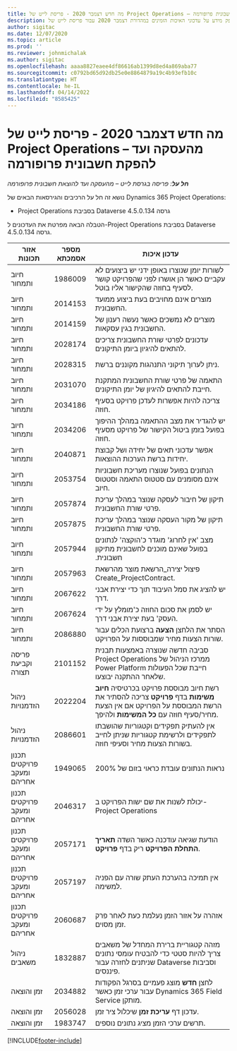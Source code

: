 ```yaml
---
title: מה חדש דצמבר 2020 - פריסת לייט של Project Operations – מהעסקה ועד להפקת חשבונית פרופורמה
description: נושא זה מספק מידע על עדכוני האיכות הזמינים במהדורת דצמבר 2020 עבור פריסת לייט של Project Operations - מהעסקה ועד להפקת חשבונית פרופרמה.
author: sigitac
ms.date: 12/07/2020
ms.topic: article
ms.prod: ''
ms.reviewer: johnmichalak
ms.author: sigitac
ms.openlocfilehash: aaaa8827eaee4df86616ab1399d8ed4a869aba77
ms.sourcegitcommit: c0792bd65d92db25e0e8864879a19c4b93efb10c
ms.translationtype: HT
ms.contentlocale: he-IL
ms.lasthandoff: 04/14/2022
ms.locfileid: "8585425"
---
```

# <a name="whats-new-december-2020---project-operations-lite-deployment---deal-to-proforma-invoicing"></a>מה חדש דצמבר 2020 - פריסת לייט של Project Operations – מהעסקה ועד להפקת חשבונית פרופורמה

_**חל על**: פריסה בגרסת לייט – מהעסקה ועד להוצאת חשבונית פרופורמה_

נושא זה חל על הרכיבים והגירסאות הבאים של Dynamics 365 Project Operations:

  - Project Operations בסביבת Dataverse גרסה 4.5.0.134 

הטבלה הבאה מפרטת את העדכונים ל-Project Operations בסביבת Dataverse גרסה 4.5.0.134.

| **אזור תכונות** | **מספר אסמכתא** | **עדכון איכות** |
| --- | --- | --- |
| חיוב ותמחור | 1986009 | לשורות יומן שנוצרו באופן ידני יש ביצועים לא עקביים כאשר הן אושרו לפני שהפרויקט קושר לסעיף בחוזה שהקישור אליו בוטל. |
| חיוב ותמחור | 2014153 | מוצרים אינם מחויבים בעת ביצוע ממועד החשבונית. |
| חיוב ותמחור | 2014159 | מוצרים לא נמשכים כאשר נעשה רענון של החשבונית בגין עסקאות. |
| חיוב ותמחור | 2028174 | עדכונים לפרטי שורת החשבונית צריכים להתאים להיגיון ביומן התיקונים. |
| חיוב ותמחור | 2028315 | ניתן לערוך תיקוני התנהגות מקוננים ברשת. |
| חיוב ותמחור | 2031070 | התאמה של פרטי שורת החשבונית המתקנת חייבת להתאים להיגיון של יומן התיקונים. |
| חיוב ותמחור | 2034186 | צריכה להיות אפשרות לעדכן פרויקט בסעיף חוזה. |
| חיוב ותמחור | 2034206 | יש להגדיר את מצב ההתאמה במהלך ההיפוך בפועל בזמן ביטול הקישור של פרויקט מסעיף חוזה. |
| חיוב ותמחור | 2040871 | אפשר עדכוני תאים של יחידה ושל קבוצת יחידות ברשת הערכות ההוצאות. |
| חיוב ותמחור | 2053754 | הנתונים בפועל שנוצרו מעריכת חשבוניות אינם מסומנים עם סטטוס התאמה וסטטוס חיוב. |
| חיוב ותמחור | 2057874 | תיקון של חיבור לעסקה שנוצר במהלך עריכת פרטי שורת החשבונית. |
| חיוב ותמחור | 2057875 | תיקון של מקור העסקה שנוצר במהלך עריכת פרטי שורת החשבונית. |
| חיוב ותמחור | 2057944 | מצב ‏‫'אין לחרוג' מוגדר כ'הוקצה' לנתונים בפועל שאינם מוכנים לחשבונית מתיקון חשבונית. |
| חיוב ותמחור | 2057963 | פיצול יצירה\_הרשאת מוצר מהרשאת Create\_ProjectContract. |
| חיוב ותמחור | 2067622 | יש להציג את סמל העיבוד תוך כדי יצירת אבני דרך. |
| חיוב ותמחור | 2067624 | יש לסמן את סכום החוזה כ'מומלץ על ידי העסק' בעת יצירת אבני דרך. |
| חיוב ותמחור | 2086880 | הסתר את הלחצן **הצעה** ברצועת הכלים עבור שורות הצעות מחיר שמבוססות על הפרויקט. |
| פריסה וקביעת תצורה | 2101152 | סביבה חדשה שנוצרה באמצעות תבנית Project Operations ממרכז הניהול של Power Platform חייבת שכל הפעולות שלאחר ההתקנה יבוצעו. |
|   ניהול הזדמנויות | 2022204 | רשת חיוב מבוססת פרויקט בכרטיסיה **חיוב משימות** בדף **פרויקט** צריכה להסתיר את הרשת המבוססת על הפרויקט אם אין הצעת מחיר/סעיף חוזה עם **כל המשימות** ולהיפך. |
|   ניהול הזדמנויות | 2086601 | אין להעתיק תפקידים וקטגוריות שהושבתו לתפקידים ולרשימת קטגוריות שניתן לחייב בשורות הצעות מחיר וסעיפי חוזה. |
| ‏‫תכנון פרויקטים ומעקב אחריהם | 1949065 | נראות הנתונים עובדת כראוי בזום של 200% |
| ‏‫תכנון פרויקטים ומעקב אחריהם | 2046317 | יכולת לשנות את שם ישות הפרויקט ב- Project Operations |
| ‏‫תכנון פרויקטים ומעקב אחריהם | 2057171 | הודעת שגיאה עודכנה כאשר השדה **תאריך התחלת הפרויקט** ריק בדף **פרויקט**. |
| ‏‫תכנון פרויקטים ומעקב אחריהם | 2057197 | אין תמיכה בהערכת העתק שורה עם הפניה למשימה. |
| ‏‫תכנון פרויקטים ומעקב אחריהם | 2060687 | אזהרה על אזור הזמן נעלמת כעת לאחר פרק זמן מסוים. |
| ניהול משאבים | 1832887 | מזהה קטגוריית ברירת המחדל של משאבים צריך להיות סטטי כדי להבטיח עומסי נתונים שניתנים לחזרה עבור Dataverse וסביבות פיננסים. |
| זמן והוצאה | 2034882 | לחצן **חדש** מוצג פעמיים בסרגל הפקודות עבור ערכי זמן כאשר Dynamics 365 Field Service מותקן. |
| זמן והוצאה | 2056028 | עדכון דף **עריכת זמן** שיכלול ציר זמן. |
| זמן והוצאה | 1983747 | תרשים ערכי הזמן מציג נתונים נוספים. |


[!INCLUDE[footer-include](../../includes/footer-banner.md)]